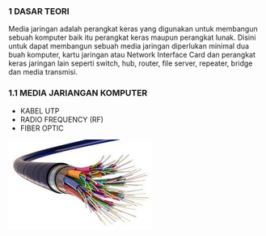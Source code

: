 ### 1 DASAR TEORI
Media jaringan adalah perangkat keras yang digunakan untuk membangun sebuah komputer baik itu perangkat keras maupun perangkat lunak. Disini untuk dapat membangun sebuah media jaringan diperlukan minimal dua buah komputer, kartu jaringan atau Network Interface Card dan perangkat keras jaringan lain seperti switch, hub, router, file server, repeater, bridge dan media transmisi.
### 1.1 MEDIA JARIANGAN KOMPUTER
  - KABEL UTP
  - RADIO FREQUENCY (RF)
  - FIBER OPTIC
  <img src="assets/fo.jpeg"> 

